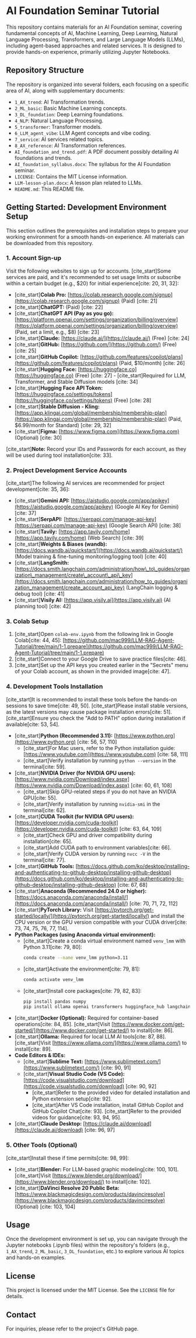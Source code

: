 # AI Foundation Seminar Tutorial

This repository contains materials for an AI Foundation seminar, covering fundamental concepts of AI, Machine Learning, Deep Learning, Natural Language Processing, Transformers, and Large Language Models (LLMs), including agent-based approaches and related services. It is designed to provide hands-on experience, primarily utilizing Jupyter Notebooks.

## Repository Structure

The repository is organized into several folders, each focusing on a specific area of AI, along with supplementary documents:

  * `1_AX_trend`: AI Transformation trends.
  * `2_ML_basic`: Basic Machine Learning concepts.
  * `3_DL_foundation`: Deep Learning foundations.
  * `4_NLP`: Natural Language Processing.
  * `5_transformer`: Transformer models.
  * `6_LLM_agent_vibe`: LLM Agent concepts and vibe coding.
  * `7_service`: AI services related topics.
  * `8_AX_reference`: AI Transformation references.
  * `AI_foundation_and_trend.pdf`: A PDF document possibly detailing AI foundations and trends.
  * `AI_foundation_syllabus.docx`: The syllabus for the AI Foundation seminar.
  * `LICENSE`: Contains the MIT License information.
  * `LLM-lesson-plan.docx`: A lesson plan related to LLMs.
  * `README.md`: This README file.

## Getting Started: Development Environment Setup

This section outlines the prerequisites and installation steps to prepare your working environment for a smooth hands-on experience. All materials can be downloaded from this repository.

### 1\. Account Sign-up

Visit the following websites to sign up for accounts. [cite\_start]Some services are paid, and it's recommended to set usage limits or subscribe within a certain budget (e.g., $20) for initial experience[cite: 20, 31, 32]:

  * [cite\_start]**Colab Pro:** [https://colab.research.google.com/signup](https://colab.research.google.com/signup) (Paid) [cite: 21]
  * [cite\_start]**ChatGPT:** (Paid) [cite: 22]
  * [cite\_start]**ChatGPT API (Pay as you go):** [https://platform.openai.com/settings/organization/billing/overview](https://platform.openai.com/settings/organization/billing/overview) (Paid, set a limit, e.g., $8) [cite: 23]
  * [cite\_start]**Claude:** [https://claude.ai/](https://claude.ai/) (Free) [cite: 24]
  * [cite\_start]**GitHub:** [https://github.com/](https://github.com/) (Free) [cite: 25]
  * [cite\_start]**GitHub Copilot:** [https://github.com/features/copilot/plans](https://github.com/features/copilot/plans) (Paid, $10/month) [cite: 26]
  * [cite\_start]**Hugging Face:** [https://huggingface.co](https://huggingface.co) (Free) [cite: 27] - [cite\_start]Required for LLM, Transformer, and Stable Diffusion models [cite: 34]
  * [cite\_start]**Hugging Face API Token:** [https://huggingface.co/settings/tokens](https://huggingface.co/settings/tokens) (Free) [cite: 28]
  * [cite\_start]**Stable Diffusion - Kling:** [https://app.klingai.com/global/membership/membership-plan](https://app.klingai.com/global/membership/membership-plan) (Paid, $6.99/month for Standard) [cite: 29, 32]
  * [cite\_start]**Figma:** [https://www.figma.com](https://www.figma.com) (Optional) [cite: 30]

[cite\_start]**Note:** Record your IDs and Passwords for each account, as they will be used during tool installation[cite: 33].

### 2\. Project Development Service Accounts

[cite\_start]The following AI services are recommended for project development[cite: 35, 36]:

  * [cite\_start]**Gemini API:** [https://aistudio.google.com/app/apikey](https://aistudio.google.com/app/apikey) (Google AI Key for Gemini) [cite: 37]
  * [cite\_start]**SerpAPI:** [https://serpapi.com/manage-api-key](https://serpapi.com/manage-api-key) (Google Search API) [cite: 38]
  * [cite\_start]**Tavily:** [https://app.tavily.com/home](https://app.tavily.com/home) (Web Search) [cite: 39]
  * [cite\_start]**Weights & Biases (wandb):** [https://docs.wandb.ai/quickstart/](https://docs.wandb.ai/quickstart/) (Model training & fine-tuning monitoring/logging tool) [cite: 40]
  * [cite\_start]**LangSmith:** [https://docs.smith.langchain.com/administration/how\_to\_guides/organization\_management/create\_account\_api\_key](https://docs.smith.langchain.com/administration/how_to_guides/organization_management/create_account_api_key) (LangChain logging & debug tool) [cite: 41]
  * [cite\_start]**Visily AI:** [https://app.visily.ai](https://app.visily.ai) (AI planning tool) [cite: 42]

### 3\. Colab Setup

1.  [cite\_start]Open `colab-env.ipynb` from the following link in Google Colab[cite: 44, 45]: [https://github.com/mac999/LLM-RAG-Agent-Tutorial/tree/main/1-1.prepare](https://github.com/mac999/LLM-RAG-Agent-Tutorial/tree/main/1-1.prepare)
2.  [cite\_start]Connect to your Google Drive to save practice files[cite: 46].
3.  [cite\_start]Set up the API keys you created earlier in the "Secrets" menu of your Colab account, as shown in the provided image[cite: 47].

### 4\. Development Tools Installation

[cite\_start]It is recommended to install these tools before the hands-on sessions to save time[cite: 49, 50]. [cite\_start]Please install stable versions, as the latest versions may cause package installation errors[cite: 51]. [cite\_start]Ensure you check the "Add to PATH" option during installation if available[cite: 53, 54].

  * [cite\_start]**Python (Recommended 3.11):** [https://www.python.org](https://www.python.org) [cite: 56, 57, 110]
      * [cite\_start]For Mac users, refer to the Python installation guide: [https://www.youtube.com](https://www.youtube.com) [cite: 58, 111]
      * [cite\_start]Verify installation by running `python --version` in the terminal[cite: 59].
  * [cite\_start]**NVIDIA Driver (for NVIDIA GPU users):** [https://www.nvidia.com/Download/index.aspx](https://www.nvidia.com/Download/index.aspx) [cite: 60, 61, 108]
      * [cite\_start]Skip GPU-related steps if you do not have an NVIDIA GPU[cite: 55].
      * [cite\_start]Verify installation by running `nvidia-smi` in the terminal[cite: 62].
  * [cite\_start]**CUDA Toolkit (for NVIDIA GPU users):** [https://developer.nvidia.com/cuda-toolkit](https://developer.nvidia.com/cuda-toolkit) [cite: 63, 64, 109]
      * [cite\_start]Check GPU and driver compatibility during installation[cite: 65].
      * [cite\_start]Add CUDA path to environment variables[cite: 66].
      * [cite\_start]Verify CUDA version by running `nvcc -V` in the terminal[cite: 77].
  * [cite\_start]**GitHub Tools:** [https://docs.github.com/ko/desktop/installing-and-authenticating-to-github-desktop/installing-github-desktop](https://docs.github.com/ko/desktop/installing-and-authenticating-to-github-desktop/installing-github-desktop) [cite: 67, 68]
  * [cite\_start]**Anaconda (Recommended 24.0 or higher):** [https://docs.anaconda.com/anaconda/install/](https://docs.anaconda.com/anaconda/install/) [cite: 70, 71, 72, 112]
  * [cite\_start]**PyTorch Library:** Visit [https://pytorch.org/get-started/locally/](https://pytorch.org/get-started/locally/) and install the CPU version or the GPU version compatible with your CUDA driver[cite: 73, 74, 75, 76, 77, 114].
  * **Python Packages (using Anaconda virtual environment):**
      * [cite\_start]Create a conda virtual environment named `venv_lmm` with Python 3.11[cite: 79, 80]:
        ```bash
        conda create --name venv_lmm python=3.11
        ```
      * [cite\_start]Activate the environment[cite: 79, 81]:
        ```bash
        conda activate venv_lmm
        ```
      * [cite\_start]Install core packages[cite: 79, 82, 83]:
        ```bash
        pip install pandas numpy
        pip install ollama openai transformers huggingface_hub langchain
        ```
  * [cite\_start]**Docker (Optional):** Required for container-based operations[cite: 84, 85]. [cite\_start]Visit [https://www.docker.com/get-started/](https://www.docker.com/get-started/) to install[cite: 86].
  * [cite\_start]**Ollama:** Required for local LLM AI tools[cite: 87, 88]. [cite\_start]Visit [https://www.ollama.com/](https://www.ollama.com/) to install[cite: 89].
  * **Code Editors & IDEs:**
      * [cite\_start]**Sublime Text:** [https://www.sublimetext.com/](https://www.sublimetext.com/) [cite: 90, 91]
      * [cite\_start]**Visual Studio Code (VS Code):** [https://code.visualstudio.com/download](https://code.visualstudio.com/download) [cite: 90, 92]
          * [cite\_start]Refer to the provided video for detailed installation and Python extension setup[cite: 92].
          * [cite\_start]After VS Code installation, install GitHub Copilot and GitHub Copilot Chat[cite: 93]. [cite\_start]Refer to the provided videos for guidance[cite: 93, 94, 95].
  * [cite\_start]**Claude Desktop:** [https://claude.ai/download](https://claude.ai/download) [cite: 96, 97]

### 5\. Other Tools (Optional)

[cite\_start]Install these if time permits[cite: 98, 99]:

  * [cite\_start]**Blender:** For LLM-based graphic modeling[cite: 100, 101]. [cite\_start]Visit [https://www.blender.org/download/](https://www.blender.org/download/) to install[cite: 102].
  * [cite\_start]**DaVinci Resolve 20 Public Beta:** [https://www.blackmagicdesign.com/products/davinciresolve](https://www.blackmagicdesign.com/products/davinciresolve) (Optional) [cite: 103, 104]

## Usage

Once the development environment is set up, you can navigate through the Jupyter notebooks (.ipynb files) within the repository's folders (e.g., `1_AX_trend`, `2_ML_basic`, `3_DL_foundation`, etc.) to explore various AI topics and hands-on examples.

## License

This project is licensed under the MIT License. See the `LICENSE` file for details.

## Contact

For inquiries, please refer to the project's GitHub page.
